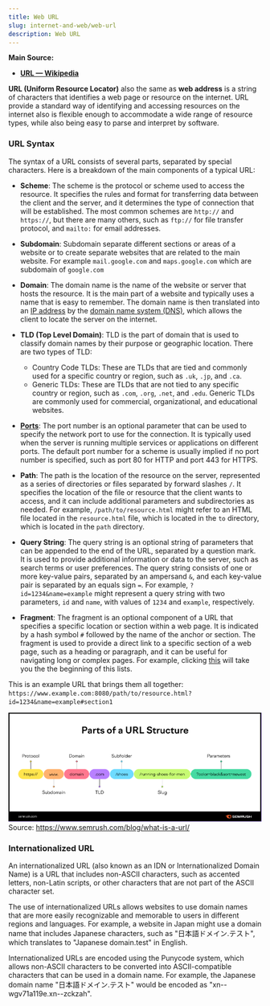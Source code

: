 ```yaml
---
title: Web URL
slug: internet-and-web/web-url
description: Web URL
---
```


**Main Source:**

- **[URL — Wikipedia](https://en.wikipedia.org/wiki/URL)**

**URL (Uniform Resource Locator)** also the same as **web address** is a string of characters that identifies a web page or resource on the internet. URL provide a standard way of identifying and accessing resources on the internet also is flexible enough to accommodate a wide range of resource types, while also being easy to parse and interpret by software.

### URL Syntax

The syntax of a URL consists of several parts, separated by special characters. Here is a breakdown of the main components of a typical URL:

- **Scheme**: The scheme is the protocol or scheme used to access the resource. It specifies the rules and format for transferring data between the client and the server, and it determines the type of connection that will be established. The most common schemes are `http://` and `https://`, but there are many others, such as `ftp://` for file transfer protocol, and `mailto:` for email addresses.

- **Subdomain**: Subdomain separate different sections or areas of a website or to create separate websites that are related to the main website. For example `mail.google.com` and `maps.google.com` which are subdomain of `google.com`

- **Domain**: The domain name is the name of the website or server that hosts the resource. It is the main part of a website and typically uses a name that is easy to remember. The domain name is then translated into an [IP address](/computer-networking/ip-address) by the [domain name system (DNS)](/computer-networking/dns), which allows the client to locate the server on the internet.

- **TLD (Top Level Domain)**: TLD is the part of domain that is used to classify domain names by their purpose or geographic location. There are two types of TLD:

  - Country Code TLDs: These are TLDs that are tied and commonly used for a specific country or region, such as `.uk`, `.jp`, and `.ca`.
  - Generic TLDs: These are TLDs that are not tied to any specific country or region, such as `.com`, `.org`, `.net`, and `.edu`. Generic TLDs are commonly used for commercial, organizational, and educational websites.

- [**Ports**](/computer-networking/ports): The port number is an optional parameter that can be used to specify the network port to use for the connection. It is typically used when the server is running multiple services or applications on different ports. The default port number for a scheme is usually implied if no port number is specified, such as port 80 for HTTP and port 443 for HTTPS.

- **Path**: The path is the location of the resource on the server, represented as a series of directories or files separated by forward slashes `/`. It specifies the location of the file or resource that the client wants to access, and it can include additional parameters and subdirectories as needed. For example, `/path/to/resource.html` might refer to an HTML file located in the `resource.html` file, which is located in the `to` directory, which is located in the `path` directory.

- **Query String**: The query string is an optional string of parameters that can be appended to the end of the URL, separated by a question mark. It is used to provide additional information or data to the server, such as search terms or user preferences. The query string consists of one or more key-value pairs, separated by an ampersand `&`, and each key-value pair is separated by an equals sign `=`. For example, `?id=1234&name=example` might represent a query string with two parameters, `id` and `name`, with values of `1234` and `example`, respectively.

- **Fragment**: The fragment is an optional component of a URL that specifies a specific location or section within a web page. It is indicated by a hash symbol `#` followed by the name of the anchor or section. The fragment is used to provide a direct link to a specific section of a web page, such as a heading or paragraph, and it can be useful for navigating long or complex pages. For example, clicking [this](/internet-and-web/web-url#url-syntax) will take you the the beginning of this lists.

This is an example URL that brings them all together:
`https://www.example.com:8080/path/to/resource.html?id=1234&name=example#section1`

![Shows url structure including protocol, subdomain, domain, tld, subfolder, slug and parameter](./url-structure.png)  
Source: https://www.semrush.com/blog/what-is-a-url/

### Internationalized URL

An internationalized URL (also known as an IDN or Internationalized Domain Name) is a URL that includes non-ASCII characters, such as accented letters, non-Latin scripts, or other characters that are not part of the ASCII character set.

The use of internationalized URLs allows websites to use domain names that are more easily recognizable and memorable to users in different regions and languages. For example, a website in Japan might use a domain name that includes Japanese characters, such as "日本語ドメイン.テスト", which translates to "Japanese domain.test" in English.

Internationalized URLs are encoded using the Punycode system, which allows non-ASCII characters to be converted into ASCII-compatible characters that can be used in a domain name. For example, the Japanese domain name "日本語ドメイン.テスト" would be encoded as "xn--wgv71a119e.xn--zckzah".
